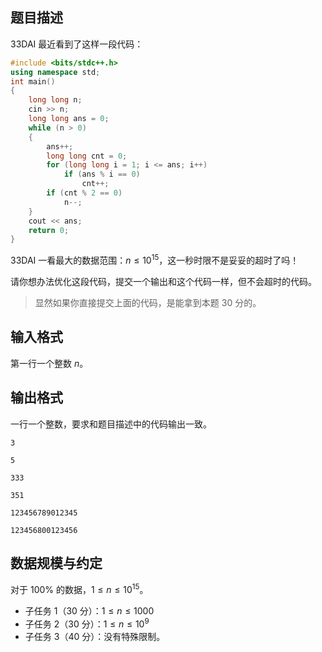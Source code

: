 ## 题目描述

33DAI 最近看到了这样一段代码：

```cpp
#include <bits/stdc++.h>
using namespace std;
int main()
{
    long long n;
    cin >> n;
    long long ans = 0;
    while (n > 0)
    {
        ans++;
        long long cnt = 0;
        for (long long i = 1; i <= ans; i++)
            if (ans % i == 0)
                cnt++;
        if (cnt % 2 == 0)
            n--;
    }
    cout << ans;
    return 0;
}
```

33DAI 一看最大的数据范围：$n\le 10^{15}$，这一秒时限不是妥妥的超时了吗！

请你想办法优化这段代码，提交一个输出和这个代码一样，但不会超时的代码。

> 显然如果你直接提交上面的代码，是能拿到本题 30 分的。

## 输入格式

第一行一个整数 $n$。  

## 输出格式

一行一个整数，要求和题目描述中的代码输出一致。

```input1
3
```

```output1
5
```

```input2
333
```

```output2
351
```

```input3
123456789012345
```

```output3
123456800123456
```

## 数据规模与约定

对于 $100\%$ 的数据，$1\le  n \le 10^{15}$。

- 子任务 1（30 分）：$1\le n\le 1000$
- 子任务 2（30 分）：$1\le n\le 10^9$
- 子任务 3（40 分）：没有特殊限制。
